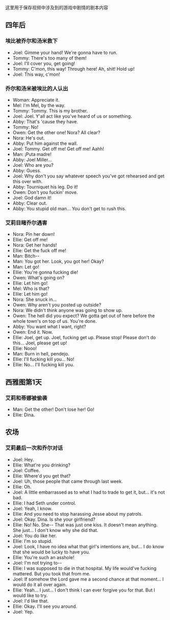 这里用于保存视频中涉及到的游戏中剧情的剧本内容
## 四年后
### 埃比被乔尔和汤米救下
- Joel: Gimme your hand! We're gonna have to run.
- Tommy: There's too many of them!
- Joel: I'll cover you, get going!
- Tommy: C'mon, this way! Through here! Ah, shit! Hold up!
- Joel: This way, c'mon!
### 乔尔和汤米被埃比的人认出
- Woman: Appreciate it.
- Mel: I'm Mel, by the way.
- Tommy: Tommy. This is my brother.
- Joel: Joel. Y'all act like you've heard of us or something.
- Abby: That's 'cause they have.
- Tommy: No!
- Owen: Get the other one! Nora? All clear?
- Nora: He's out.
- Abby: Put him against the wall.
- Joel: Tommy. Get off me! Get off me! Aahh!
- Man: ¡Puta madre!
- Abby: Joel Miller…
- Joel: Who are you?
- Abby: Guess.
- Joel: Why don't you say whatever speech you've got rehearsed and get this over with.
- Abby: Tourniquet his leg. Do it!
- Owen: Don't you fuckin' move.
- Joel: God damn it!
- Abby: Clear out.
- Abby: You stupid old man… You don't get to rush this.
### 艾莉目睹乔尔遇害
- Nora: Pin her down!
- Ellie: Get off me!
- Nora: Get her hands!
- Ellie: Get the fuck off me!
- Man: Bitch--
- Man: You got her. Look, you got her! Okay?
- Man: Let go!
- Ellie: You're gonna fucking die!
- Owen: What's going on?
- Ellie: Let him go!
- Mel: Who is that?
- Ellie: Let him go!
- Nora: She snuck in…
- Owen: Why aren't you posted up outside?
- Nora: We didn't think anyone was going to show up.
- Owen: The hell did you expect? We gotta get out of here before the whole town's on top of us. You're done.
- Abby: You want what I want, right?
- Owen: End it. Now.
- Ellie: Joel, get up. Joel, fucking get up. Please stop! Please don't do this… Joel, please get up!
- Ellie: Nooo!
- Man: Burn in hell, pendejo.
- Ellie: I'll fucking kill you… No!
- Ellie: No… I'll fucking kill you.
## 西雅图第1天
### 艾莉和蒂娜被偷袭
- Man: Get the other! Don't lose her! Go!
- Ellie: Dina.
## 农场
### 艾莉最后一次和乔尔对话
- Joel: Hey.
- Ellie: What're you drinking?
- Joel: Coffee.
- Ellie: Where'd you get that?
- Joel: Uh, those people that came through last week.
- Ellie: Oh.
- Joel: A little embarrassed as to what I had to trade to get it, but… it's not bad.
- Ellie: I had Seth under control.
- Joel: Yeah, I know.
- Ellie: And you need to stop harassing Jesse about my patrols.
- Joel: Okay. Dina. Is she your girlfriend?
- Ellie: No! No. She-- That was just one kiss. It doesn't mean anything. She just… I don't know why she did that.
- Joel: You do like her.
- Ellie: I'm so stupid.
- Joel: Look, I have no idea what that girl's intentions are, but… I do know that she would be lucky to have you.
- Ellie: You're such an asshole!
- Joel: I'm not trying to--
- Ellie: I was supposed to die in that hospital. My life would've fucking mattered. But you took that from me.
- Joel: If somehow the Lord gave me a second chance at that moment… I would do it all over again.
- Ellie: Yeah… I just… I don't think I can ever forgive you for that. But I would like to try.
- Joel: I'd like that.
- Ellie: Okay. I'll see you around.
- Joel: Yep.
